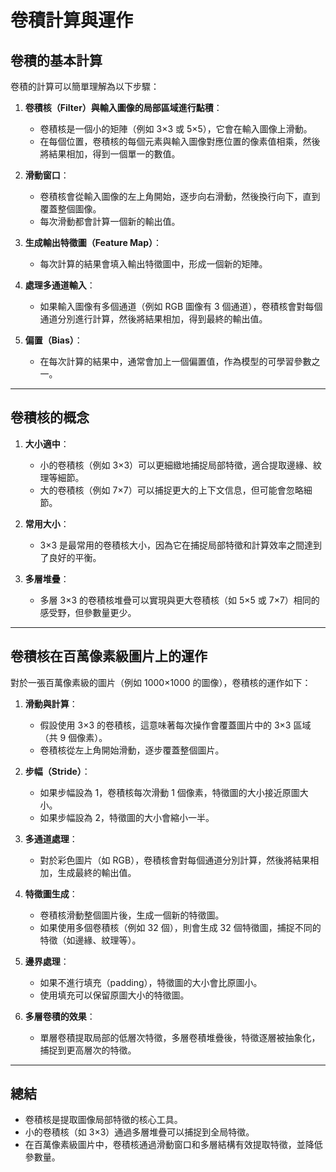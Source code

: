 # 卷積計算與運作

## 卷積的基本計算

卷積的計算可以簡單理解為以下步驟：

1. **卷積核（Filter）與輸入圖像的局部區域進行點積**：
   - 卷積核是一個小的矩陣（例如 3×3 或 5×5），它會在輸入圖像上滑動。
   - 在每個位置，卷積核的每個元素與輸入圖像對應位置的像素值相乘，然後將結果相加，得到一個單一的數值。

2. **滑動窗口**：
   - 卷積核會從輸入圖像的左上角開始，逐步向右滑動，然後換行向下，直到覆蓋整個圖像。
   - 每次滑動都會計算一個新的輸出值。

3. **生成輸出特徵圖（Feature Map）**：
   - 每次計算的結果會填入輸出特徵圖中，形成一個新的矩陣。

4. **處理多通道輸入**：
   - 如果輸入圖像有多個通道（例如 RGB 圖像有 3 個通道），卷積核會對每個通道分別進行計算，然後將結果相加，得到最終的輸出值。

5. **偏置（Bias）**：
   - 在每次計算的結果中，通常會加上一個偏置值，作為模型的可學習參數之一。

---

## 卷積核的概念

1. **大小適中**：
   - 小的卷積核（例如 3×3）可以更細緻地捕捉局部特徵，適合提取邊緣、紋理等細節。
   - 大的卷積核（例如 7×7）可以捕捉更大的上下文信息，但可能會忽略細節。

2. **常用大小**：
   - 3×3 是最常用的卷積核大小，因為它在捕捉局部特徵和計算效率之間達到了良好的平衡。

3. **多層堆疊**：
   - 多層 3×3 的卷積核堆疊可以實現與更大卷積核（如 5×5 或 7×7）相同的感受野，但參數量更少。

---

## 卷積核在百萬像素級圖片上的運作

對於一張百萬像素級的圖片（例如 1000×1000 的圖像），卷積核的運作如下：

1. **滑動與計算**：
   - 假設使用 3×3 的卷積核，這意味著每次操作會覆蓋圖片中的 3×3 區域（共 9 個像素）。
   - 卷積核從左上角開始滑動，逐步覆蓋整個圖片。

2. **步幅（Stride）**：
   - 如果步幅設為 1，卷積核每次滑動 1 個像素，特徵圖的大小接近原圖大小。
   - 如果步幅設為 2，特徵圖的大小會縮小一半。

3. **多通道處理**：
   - 對於彩色圖片（如 RGB），卷積核會對每個通道分別計算，然後將結果相加，生成最終的輸出值。

4. **特徵圖生成**：
   - 卷積核滑動整個圖片後，生成一個新的特徵圖。
   - 如果使用多個卷積核（例如 32 個），則會生成 32 個特徵圖，捕捉不同的特徵（如邊緣、紋理等）。

5. **邊界處理**：
   - 如果不進行填充（padding），特徵圖的大小會比原圖小。
   - 使用填充可以保留原圖大小的特徵圖。

6. **多層卷積的效果**：
   - 單層卷積提取局部的低層次特徵，多層卷積堆疊後，特徵逐層被抽象化，捕捉到更高層次的特徵。

---

## 總結

- 卷積核是提取圖像局部特徵的核心工具。
- 小的卷積核（如 3×3）通過多層堆疊可以捕捉到全局特徵。
- 在百萬像素級圖片中，卷積核通過滑動窗口和多層結構有效提取特徵，並降低參數量。
